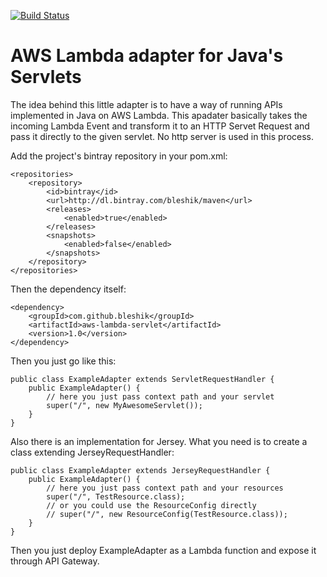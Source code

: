 [![Build Status](https://travis-ci.org/bleshik/aws-lambda-servlet.svg?branch=master)](https://travis-ci.org/bleshik/aws-lambda-servlet)
# AWS Lambda adapter for Java's Servlets
The idea behind this little adapter is to have a way of running APIs implemented in Java on AWS Lambda. This apadater basically takes the incoming Lambda Event and transform it to an HTTP Servet Request and pass it directly to the given servlet. No http server is used in this process.

Add the project's bintray repository in your pom.xml:
```
<repositories>
    <repository>
        <id>bintray</id>
        <url>http://dl.bintray.com/bleshik/maven</url>
        <releases>
            <enabled>true</enabled>
        </releases>
        <snapshots>
            <enabled>false</enabled>
        </snapshots>
    </repository>
</repositories>
```

Then the dependency itself:
```
<dependency>
    <groupId>com.github.bleshik</groupId>
    <artifactId>aws-lambda-servlet</artifactId>
    <version>1.0</version>
</dependency>
```

Then you just go like this:
```
public class ExampleAdapter extends ServletRequestHandler {
    public ExampleAdapter() {
        // here you just pass context path and your servlet
        super("/", new MyAwesomeServlet());
    }
}
```

Also there is an implementation for Jersey. What you need is to create a class extending JerseyRequestHandler:
```
public class ExampleAdapter extends JerseyRequestHandler {
    public ExampleAdapter() {
        // here you just pass context path and your resources
        super("/", TestResource.class);
        // or you could use the ResourceConfig directly
        // super("/", new ResourceConfig(TestResource.class));
    }
}
```

Then you just deploy ExampleAdapter as a Lambda function and expose it through API Gateway.

